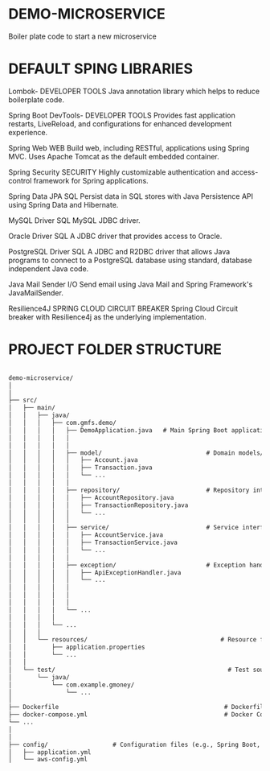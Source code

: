 # DEMO-MICROSERVICE
Boiler plate code to start a new microservice

# DEFAULT SPING LIBRARIES

Lombok- DEVELOPER TOOLS
Java annotation library which helps to reduce boilerplate code.

Spring Boot DevTools- DEVELOPER TOOLS
Provides fast application restarts, LiveReload, and configurations for enhanced development experience.

Spring Web WEB
Build web, including RESTful, applications using Spring MVC. Uses Apache Tomcat as the default embedded container.

Spring Security SECURITY
Highly customizable authentication and access-control framework for Spring applications.

Spring Data JPA SQL
Persist data in SQL stores with Java Persistence API using Spring Data and Hibernate.

MySQL Driver SQL
MySQL JDBC driver.

Oracle Driver SQL
A JDBC driver that provides access to Oracle.

PostgreSQL Driver SQL
A JDBC and R2DBC driver that allows Java programs to connect to a PostgreSQL database using standard, database independent Java code.

Java Mail Sender I/O
Send email using Java Mail and Spring Framework's JavaMailSender.

Resilience4J SPRING CLOUD CIRCUIT BREAKER
Spring Cloud Circuit breaker with Resilience4j as the underlying implementation.

# PROJECT FOLDER STRUCTURE
```md

demo-microservice/
│
│
├── src/
│   ├── main/
│   │   ├── java/
│   │   │   ├── com.gmfs.demo/
│   │   │   │   ├── DemoApplication.java   # Main Spring Boot application class
│   │   │   │   │   
│   │   │   │   │
│   │   │   │   ├── model/                             # Domain models/entities
│   │   │   │   │   ├── Account.java
│   │   │   │   │   ├── Transaction.java
│   │   │   │   │   └── ...
│   │   │   │   │
│   │   │   │   ├── repository/                        # Repository interfaces (persistence)
│   │   │   │   │   ├── AccountRepository.java
│   │   │   │   │   ├── TransactionRepository.java
│   │   │   │   │   └── ...
│   │   │   │   │
│   │   │   │   ├── service/                           # Service interfaces (business logic)
│   │   │   │   │   ├── AccountService.java
│   │   │   │   │   ├── TransactionService.java
│   │   │   │   │   └── ...
│   │   │   │   │
│   │   │   │   ├── exception/                         # Exception handling
│   │   │   │   │   ├── ApiExceptionHandler.java
│   │   │   │   │   └── ...
│   │   │   │   │
│   │   │   │   │
│   │   │   │   │
│   │   │   │   └── ...
│   │   │   │
│   │   │   └── ...
│   │   │
│   │   └── resources/                                     # Resource files (e.g., application properties)
│   │       ├── application.properties
│   │       └── ...
│   │
│   └── test/                                                # Test sources
│       └── java/
│           └── com.example.gmoney/
│               └── ...
│
├── Dockerfile                                              # Dockerfile for containerization
├── docker-compose.yml                                      # Docker Compose file for local development
└── ...
│
│
├── config/                  # Configuration files (e.g., Spring Boot, AWS)
│   ├── application.yml
│   └── aws-config.yml


```